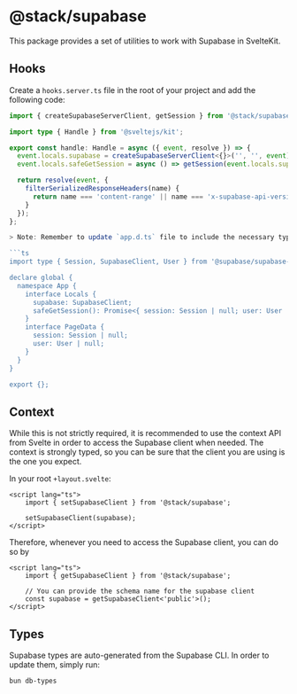 <!-- eslint-disable-file -->

# @stack/supabase

This package provides a set of utilities to work with Supabase in SvelteKit.

## Hooks

Create a `hooks.server.ts` file in the root of your project and add the
following code:

````ts
import { createSupabaseServerClient, getSession } from '@stack/supabase';

import type { Handle } from '@sveltejs/kit';

export const handle: Handle = async ({ event, resolve }) => {
  event.locals.supabase = createSupabaseServerClient<{}>('', '', event);
  event.locals.safeGetSession = async () => getSession(event.locals.supabase);

  return resolve(event, {
    filterSerializedResponseHeaders(name) {
      return name === 'content-range' || name === 'x-supabase-api-version';
    }
  });
};

> Note: Remember to update `app.d.ts` file to include the necessary types.

```ts
import type { Session, SupabaseClient, User } from '@supabase/supabase-js';

declare global {
  namespace App {
    interface Locals {
      supabase: SupabaseClient;
      safeGetSession(): Promise<{ session: Session | null; user: User | null }>;
    }
    interface PageData {
      session: Session | null;
      user: User | null;
    }
  }
}

export {};
````

## Context

While this is not strictly required, it is recommended to use the context API
from Svelte in order to access the Supabase client when needed. The context is
strongly typed, so you can be sure that the client you are using is the one
you expect.

In your root `+layout.svelte`:

```svelte
<script lang="ts">
    import { setSupabaseClient } from '@stack/supabase';

    setSupabaseClient(supabase);
</script>
```

Therefore, whenever you need to access the Supabase client, you can do so by

```svelte
<script lang="ts">
    import { getSupabaseClient } from '@stack/supabase';

    // You can provide the schema name for the supabase client
    const supabase = getSupabaseClient<'public'>();
</script>
```

## Types

Supabase types are auto-generated from the Supabase CLI. In order to update
them, simply run:

```bash
bun db-types
```

